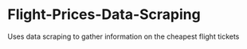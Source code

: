 # Flight-Prices-Data-Scraping
Uses data scraping to gather information on the cheapest flight tickets
